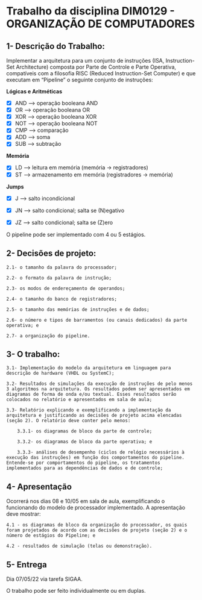 # Trabalho da disciplina DIM0129 - ORGANIZAÇÃO DE COMPUTADORES

## 1- Descrição do Trabalho:

Implementar a arquitetura para um conjunto de instruções (ISA, Instruction-Set Architecture) composta por Parte de Controle e Parte Operativa, compatíveis com a filosofia RISC (Reduced Instruction-Set Computer) e que executam em “Pipeline” o seguinte conjunto de instruções:

**Lógicas e Aritméticas**
- [x] AND —> operação booleana AND
- [x] OR —> operação booleana OR
- [x] XOR —> operação booleana XOR
- [x] NOT —> operação booleana NOT
- [x] CMP —> comparação
- [x] ADD —> soma
- [x] SUB —> subtração

**Memória**
- [x] LD —> leitura em memória (memória -> registradores)
- [x] ST —> armazenamento em memória (registradores -> memória)

**Jumps**
- [x] J —> salto incondicional
- [x] JN —> salto condicional; salta se (N)egativo
- [x] JZ —> salto condicional; salta se (Z)ero


O pipeline pode ser implementado com 4 ou 5 estágios.

## 2- Decisões de projeto:

    2.1- o tamanho da palavra do processador;

    2.2- o formato da palavra de instrução;

    2.3- os modos de endereçamento de operandos;

    2.4- o tamanho do banco de registradores;

    2.5- o tamanho das memórias de instruções e de dados;

    2.6- o número e tipos de barramentos (ou canais dedicados) da parte operativa; e

    2.7- a organização do pipeline.

## 3- O trabalho:

    3.1- Implementação do modelo da arquitetura em linguagem para descrição de hardware (VHDL ou SystemC);

    3.2- Resultados de simulações da execução de instruções de pelo menos 3 algoritmos na arquitetura. Os resultados podem ser apresentados em diagramas de forma de onda e/ou textual. Esses resultados serão colocados no relatório e apresentados em sala de aula;

    3.3- Relatório explicando e exemplificando a implementação da arquitetura e justificando as decisões de projeto acima elencadas (seção 2). O relatório deve conter pelo menos:

    	3.3.1- os diagramas de bloco da parte de controle;

    	3.3.2- os diagramas de bloco da parte operativa; e

        3.3.3- análises de desempenho (ciclos de relógio necessários à execução das instruções) em função dos comportamentos do pipeline. Entende-se por comportamentos do pipeline, os tratamentos implementados para as dependências de dados e de controle;

## 4- Apresentação

Ocorrerá nos dias 08 e 10/05 em sala de aula, exemplificando o funcionando do modelo de processador implementado. A apresentação deve mostrar:

    4.1 - os diagramas de bloco da organização do processador, os quais foram projetados de acordo com as decisões de projeto (seção 2) e o número de estágios do Pipeline; e

    4.2 - resultados de simulação (telas ou demonstração).

## 5- Entrega

Dia 07/05/22 via tarefa SIGAA.

O trabalho pode ser feito individualmente ou em duplas.
